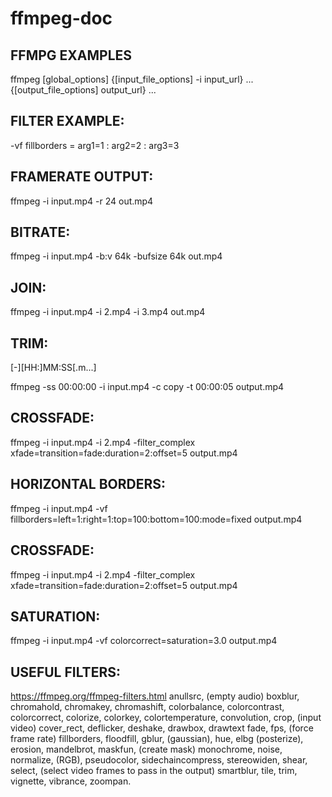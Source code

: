 # ffmpeg-doc

FFMPG EXAMPLES
--------------

ffmpeg [global_options] {[input_file_options] -i input_url} ... {[output_file_options] output_url} ...

FILTER EXAMPLE: 
--------------
-vf fillborders = arg1=1 : arg2=2 : arg3=3

FRAMERATE OUTPUT:
-----------------
ffmpeg -i input.mp4 -r 24 out.mp4

BITRATE:
--------
ffmpeg -i input.mp4 -b:v 64k -bufsize 64k out.mp4

JOIN:
-----
ffmpeg -i input.mp4 -i 2.mp4 -i 3.mp4 out.mp4

TRIM:
-----
[-][HH:]MM:SS[.m...]

ffmpeg -ss 00:00:00 -i input.mp4 -c copy -t 00:00:05 output.mp4

CROSSFADE:
---------
ffmpeg -i input.mp4 -i 2.mp4 -filter_complex xfade=transition=fade:duration=2:offset=5 output.mp4

HORIZONTAL BORDERS:
--------
ffmpeg -i input.mp4 -vf fillborders=left=1:right=1:top=100:bottom=100:mode=fixed output.mp4

CROSSFADE:
---------
ffmpeg -i input.mp4 -i 2.mp4 -filter_complex xfade=transition=fade:duration=2:offset=5 output.mp4

SATURATION:
-----------
ffmpeg -i input.mp4 -vf colorcorrect=saturation=3.0 output.mp4

USEFUL FILTERS:
--------------
https://ffmpeg.org/ffmpeg-filters.html
  anullsrc, (empty audio)
  boxblur, 
  chromahold,
  chromakey,
  chromashift,
  colorbalance,
  colorcontrast,
  colorcorrect,
  colorize,
  colorkey,
  colortemperature,
  convolution,
  crop, (input video)
  cover_rect,
  deflicker,
  deshake,
  drawbox,
  drawtext
  fade,
  fps, (force frame rate)
  fillborders,
  floodfill,
  gblur, (gaussian),
  hue,
  elbg (posterize),
  erosion,
  mandelbrot,
  maskfun, (create mask)
  monochrome,
  noise,
  normalize, (RGB),
  pseudocolor,
  sidechaincompress,
  stereowiden,
  shear,
  select, (select video frames to pass in the output)
  smartblur,
  tile,
  trim,
  vignette, 
  vibrance, 
  zoompan.
